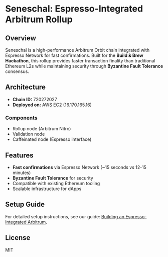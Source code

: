 # Seneschal: Espresso-Integrated Arbitrum Rollup

## Overview
Seneschal is a high-performance Arbitrum Orbit chain integrated with Espresso Network for fast confirmations. Built for the **Build & Brew Hackathon**, this rollup provides faster transaction finality than traditional Ethereum L2s while maintaining security through **Byzantine Fault Tolerance** consensus.

## Architecture
- **Chain ID:** 720272027
- **Deployed on:** AWS EC2 (16.170.165.16)

### Components
- Rollup node (Arbitrum Nitro)
- Validation node
- Caffeinated node (Espresso interface)

## Features
- **Fast confirmations** via Espresso Network (~15 seconds vs 12-15 minutes)
- **Byzantine Fault Tolerance** for security
- Compatible with existing Ethereum tooling
- Scalable infrastructure for dApps

## Setup Guide
For detailed setup instructions, see our guide: [Building an Espresso-Integrated Arbitrum](https://mexu.substack.com/p/building-an-espresso-integrated-arbitrum).

## License
MIT